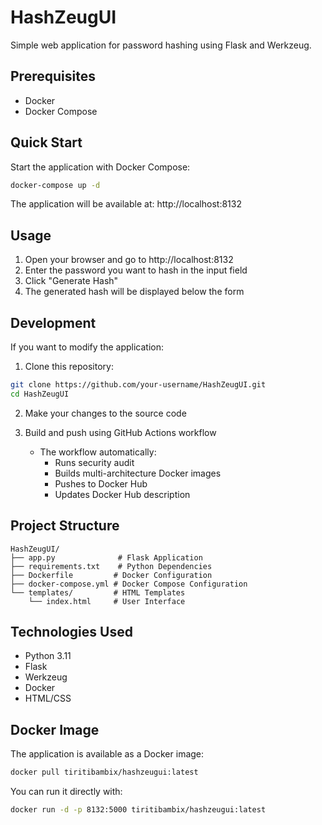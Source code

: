 # HashZeugUI

Simple web application for password hashing using Flask and Werkzeug.

## Prerequisites

- Docker
- Docker Compose

## Quick Start

Start the application with Docker Compose:
```bash
docker-compose up -d
```

The application will be available at: http://localhost:8132

## Usage

1. Open your browser and go to http://localhost:8132
2. Enter the password you want to hash in the input field
3. Click "Generate Hash"
4. The generated hash will be displayed below the form

## Development

If you want to modify the application:

1. Clone this repository:
```bash
git clone https://github.com/your-username/HashZeugUI.git
cd HashZeugUI
```

2. Make your changes to the source code

3. Build and push using GitHub Actions workflow
   - The workflow automatically:
     * Runs security audit
     * Builds multi-architecture Docker images
     * Pushes to Docker Hub
     * Updates Docker Hub description

## Project Structure

```
HashZeugUI/
├── app.py              # Flask Application
├── requirements.txt    # Python Dependencies
├── Dockerfile         # Docker Configuration
├── docker-compose.yml # Docker Compose Configuration
└── templates/         # HTML Templates
    └── index.html     # User Interface
```

## Technologies Used

- Python 3.11
- Flask
- Werkzeug
- Docker
- HTML/CSS

## Docker Image

The application is available as a Docker image:
```bash
docker pull tiritibambix/hashzeugui:latest
```

You can run it directly with:
```bash
docker run -d -p 8132:5000 tiritibambix/hashzeugui:latest
